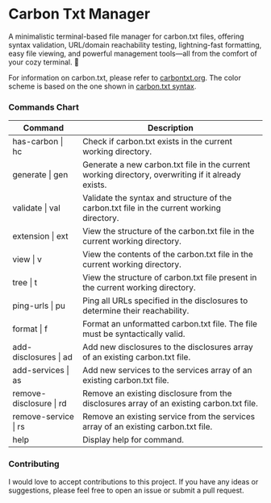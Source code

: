 # Carbon Txt Manager

A minimalistic terminal-based file manager for carbon.txt files, offering syntax validation, URL/domain reachability testing, lightning-fast formatting, easy file viewing, and powerful management tools—all from the comfort of your cozy terminal. 🌿

For information on carbon.txt, please refer to [carbontxt.org](https://carbontxt.org/). The color scheme is based on the one shown in [carbon.txt syntax](https://carbontxt.org/syntax).

### Commands Chart
| Command                 | Description                                                                                        |
| ----------------------- | -------------------------------------------------------------------------------------------------- |
| has-carbon \| hc        | Check if carbon.txt exists in the current working directory.                                       |
| generate \| gen         | Generate a new carbon.txt file in the current working directory, overwriting if it already exists. |
| validate \| val         | Validate the syntax and structure of the carbon.txt file in the current working directory.         |
| extension \| ext        | View the structure of the carbon.txt file in the current working directory.                        |
| view \| v               | View the contents of the carbon.txt file in the current working directory.                         |
| tree \| t               | View the structure of carbon.txt file present in the current working directory.                    |
| ping-urls \| pu         | Ping all URLs specified in the disclosures to determine their reachability.                        |
| format \| f             | Format an unformatted carbon.txt file. The file must be syntactically valid.                       |
| add-disclosures \| ad   | Add new disclosures to the disclosures array of an existing carbon.txt file.                       |
| add-services \| as      | Add new services to the services array of an existing carbon.txt file.                             |
| remove-disclosure \| rd | Remove an existing disclosure from the disclosures array of an existing carbon.txt file.           |
| remove-service \| rs    | Remove an existing service from the services array of an existing carbon.txt file.                 |
| help                    | Display help for command.                                                                          |


### Contributing
I would love to accept contributions to this project. If you have any ideas or suggestions, please feel free to open an issue or submit a pull request.

